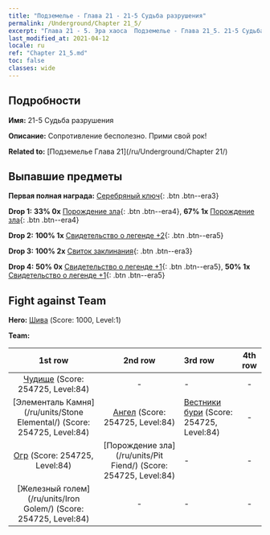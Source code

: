 ```yaml
---
title: "Подземелье - Глава 21 - 21-5 Судьба разрушения"
permalink: /Underground/Chapter 21_5/
excerpt: "Глава 21 - 5. Эра хаоса  Подземелье - Глава 21_5. 21-5 Судьба разрушения"
last_modified_at: 2021-04-12
locale: ru
ref: "Chapter 21_5.md"
toc: false
classes: wide
---
```


## Подробности

 **Имя:** 21-5 Судьба разрушения

 **Описание:** Сопротивление бесполезно. Прими свой рок!

 **Related to:** [Подземелье Глава 21](/ru/Underground/Chapter 21/)

## Выпавшие предметы

 **Первая полная награда:** [Серебряный ключ](/ru/Items/con_693/){: .btn .btn--era3}

 **Drop 1:** **33% 0x** [Порождение зла](/ru/Items/unt_230/){: .btn .btn--era4}, **67% 1x** [Порождение зла](/ru/Items/unt_230/){: .btn .btn--era4}

 **Drop 2:** **100% 1x** [Свидетельство о легенде +2](/ru/Items/mat_81/){: .btn .btn--era5}

 **Drop 3:** **100% 2x** [Свиток заклинания](/ru/Items/con_694/){: .btn .btn--era3}

 **Drop 4:** **50% 0x** [Свидетельство о легенде +1](/ru/Items/mat_74/){: .btn .btn--era5}, **50% 1x** [Свидетельство о легенде +1](/ru/Items/mat_74/){: .btn .btn--era5}


## Fight against Team
 **Hero:** [Шива](/ru/heroes/Shiva/) (Score: 1000, Level:1)

 **Team:**


  | 1st row | 2nd row | 3rd row | 4th row |
  |:----:|:----:|:----|:----:|
  | [Чудище](/ru/units/Behemoth/) (Score: 254725, Level:84)  | - | - | - |
  | [Элементаль Камня](/ru/units/Stone Elemental/) (Score: 254725, Level:84)  | [Ангел](/ru/units/Angel/) (Score: 254725, Level:84)  | [Вестники бури](/ru/units/Stormbringer/) (Score: 254725, Level:84)  | - |
  | [Огр](/ru/units/Ogre/) (Score: 254725, Level:84)  | [Порождение зла](/ru/units/Pit Fiend/) (Score: 254725, Level:84)  | - | - |
  | [Железный голем](/ru/units/Iron Golem/) (Score: 254725, Level:84)  | - | - | - |


